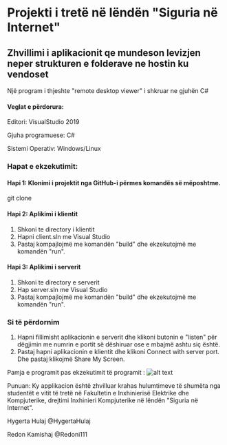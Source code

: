 <h1>Projekti i tretë në lëndën "Siguria në Internet"</h1>

<h2>Zhvillimi i aplikacionit qe mundeson levizjen neper strukturen e folderave ne hostin ku vendoset</h2>
Një program i thjeshte "remote desktop viewer" i shkruar ne gjuhën C#


#### Veglat e përdorura:
Editori: VisualStudio 2019

Gjuha programuese: C#

Sistemi Operativ: Windows/Linux
### Hapat e ekzekutimit:
#### Hapi 1: Klonimi i projektit nga GitHub-i përmes komandës së mëposhtme.

git clone

#### Hapi 2: Aplikimi i klientit
1. Shkoni te directory i klientit
2. Hapni client.sln me Visual Studio
3. Pastaj kompajlojmë me komandën "build" dhe ekzekutojmë me komandën "run".

#### Hapi 3: Aplikimi i serverit
1. Shkoni te directory e serverit
2. Hap server.sln me Visual Studio
3. Pastaj kompajlojmë me komandën "build" dhe ekzekutojmë me komandën "run".

### Si të përdornim
1. Hapni fillimisht aplikacionin e serverit dhe klikoni butonin e "listen" për dëgjimin me numrin e portit së dëshiruar ose e mbajmë ashtu siç është.
2. Pastaj hapni aplikacionin e klientit dhe klikoni Connect with server port. Dhe pastaj klikojmë Share My Screen.

Pamja e programit pas ekzekutimit të programit :
![alt text](https://github.com/SojebSikder/remote-desktop-viewer/blob/main/ss/img1.PNG?raw=true)







Punuan:
Ky applikacion është zhvilluar krahas hulumtimeve të shumëta nga studentët e vitit të tretë në Fakultetin e Inxhinierisë Elektrike dhe Kompjuterike, drejtimi Inxhinieri Kompjuterike në lëndën "Siguria në Internet".

Hygerta Hulaj @HygertaHulaj

Redon Kamishaj @Redoni111

